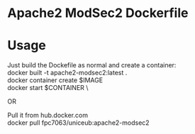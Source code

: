 # Apache2 ModSec2 Dockerfile

# Usage
Just build the Dockefile as normal and create a container: \
docker built -t apache2-modsec2:latest . \
docker container create $IMAGE \
docker start $CONTAINER \

OR

Pull it from hub.docker.com \
docker pull fpc7063/uniceub:apache2-modsec2
